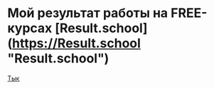 # Мой результат работы на FREE-курсах [Result.school] (https://Result.school "Result.school")

[Тык](https://p1mka.github.io/resume/ "Резюме Никиты")

